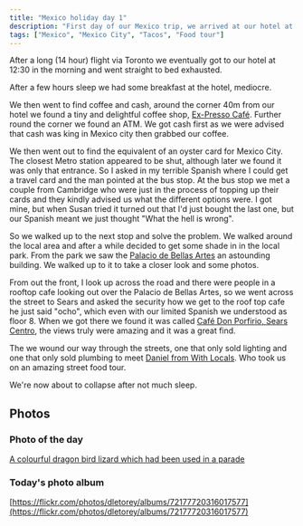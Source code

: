 ```yaml
---
title: "Mexico holiday day 1"
description: "First day of our Mexico trip, we arrived at our hotel at 12:30am"
tags: ["Mexico", "Mexico City", "Tacos", "Food tour"]
---
```


After a long (14 hour) flight via Toronto we eventually got to our hotel at 12:30 in the morning and went straight to bed exhausted.

After a few hours sleep we had some breakfast at the hotel, mediocre.

We then went to find coffee and cash, around the corner 40m from our hotel we found a tiny and delightful coffee shop, [Ex-Presso Café](https://maps.app.goo.gl/B5qaEAUwqswojfZ4A). Further round the corner we found an ATM. We got cash first as we were advised that cash was king in Mexico city then grabbed our coffee.

We then went out to find the equivalent of an oyster card for Mexico City. The closest Metro station appeared to be shut, although later we found it was only that entrance. So I asked in my terrible Spanish where I could get a travel card and the man pointed at the bus stop. At the bus stop we met a couple from Cambridge who were just in the process of topping up their cards and they kindly advised us what the different options were. I got mine, but when Susan tried it turned out that I'd just bought the last one, but our Spanish meant we just thought "What the hell is wrong".

So we walked up to the next stop and solve the problem. We walked around the local area and after a while decided to get some shade in in the local park. From the park we saw the [Palacio de Bellas Artes](https://en.wikipedia.org/wiki/Palacio_de_Bellas_Artes) an astounding building. We walked up to it to take a closer look and some photos.

From out the front, I look up across the road and there were people in a rooftop cafe looking out over the Palacio de Bellas Artes, so we went across the street to Sears and asked the security how we get to the roof top cafe he just said "ocho", which even with our limited Spanish we understood as floor 8. When we got there we found it was called [Café Don Porfirio, Sears Centro](https://maps.app.goo.gl/oyCZC3TBfwaxphcG7), the views truly were amazing and it was a great find.

The  we wound our way through the streets, one that only sold lighting and one that only sold plumbing to meet [Daniel from With Locals](https://www.withlocals.com/host/petulpa375388bf/). Who took us on an amazing street food tour.

We're now about to collapse after not much sleep.

## Photos

### Photo of the day

[A colourful dragon bird lizard which had been used in a parade](https://flickr.com/photos/dletorey/53634322060/in/album-72177720316017577/)

### Today's photo album

[https://flickr.com/photos/dletorey/albums/72177720316017577](https://flickr.com/photos/dletorey/albums/72177720316017577)